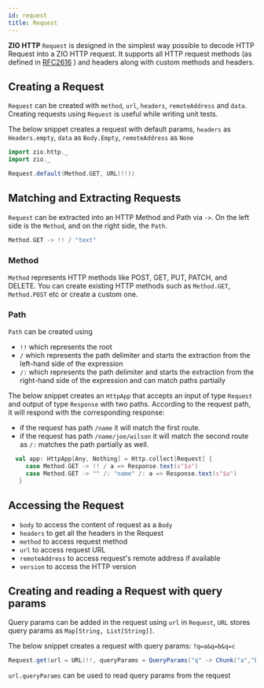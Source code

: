 ```yaml
---
id: request
title: Request
---
```

 
**ZIO HTTP** `Request` is designed in the simplest way possible to decode HTTP Request into a ZIO HTTP request.
 It supports all HTTP request methods (as defined in [RFC2616](https://datatracker.ietf.org/doc/html/rfc2616) ) and headers along with custom methods and headers.
 
## Creating a Request

`Request` can be created with `method`, `url`, `headers`, `remoteAddress` and `data`. 
Creating requests using `Request` is useful while writing unit tests.

The below snippet creates a request with default params, `headers` as `Headers.empty`, `data` as `Body.Empty`, `remoteAddress` as `None`
```scala mdoc
import zio.http._
import zio._

Request.default(Method.GET, URL(!!))
```

## Matching and Extracting Requests

`Request` can be extracted into an HTTP Method and Path via `->`. On the left side is the `Method`, and on the right side, the `Path`.

```scala
Method.GET -> !! / "text"
```

### Method

`Method` represents HTTP methods like POST, GET, PUT, PATCH, and DELETE. You can create existing HTTP methods such as `Method.GET`, `Method.POST` etc or create a custom one.

### Path
 `Path` can be created using
  - `!!` which represents the root
  - `/` which represents the path delimiter and starts the extraction from the left-hand side of the expression
  - `/:` which represents the path delimiter and starts the extraction from the right-hand side of the expression and can match paths partially 

The below snippet creates an `HttpApp` that accepts an input of type `Request` and output of type `Response` with two paths.
According to the request path, it will respond with the corresponding response:
- if the request has path `/name` it will match the first route.
- if the request has path `/name/joe/wilson` it will match the second route as `/:` matches the path partially as well.  

```scala mdoc:silent
  val app: HttpApp[Any, Nothing] = Http.collect[Request] {
     case Method.GET -> !! / a => Response.text(s"$a")
     case Method.GET -> "" /: "name" /: a => Response.text(s"$a")
   }
```

## Accessing the Request

- `body` to access the content of request as a `Body`
- `headers` to get all the headers in the Request
- `method` to access request method
- `url` to access request URL
- `remoteAddress` to access request's remote address if available
- `version` to access the HTTP version

## Creating and reading a Request with query params

Query params can be added in the request using `url` in `Request`, `URL` stores query params as `Map[String, List[String]]`.

The below snippet creates a request with query params: `?q=a&q=b&q=c` 
```scala mdoc
Request.get(url = URL(!!, queryParams = QueryParams("q" -> Chunk("a","b","c"))))
```

`url.queryParams` can be used to read query params from the request
